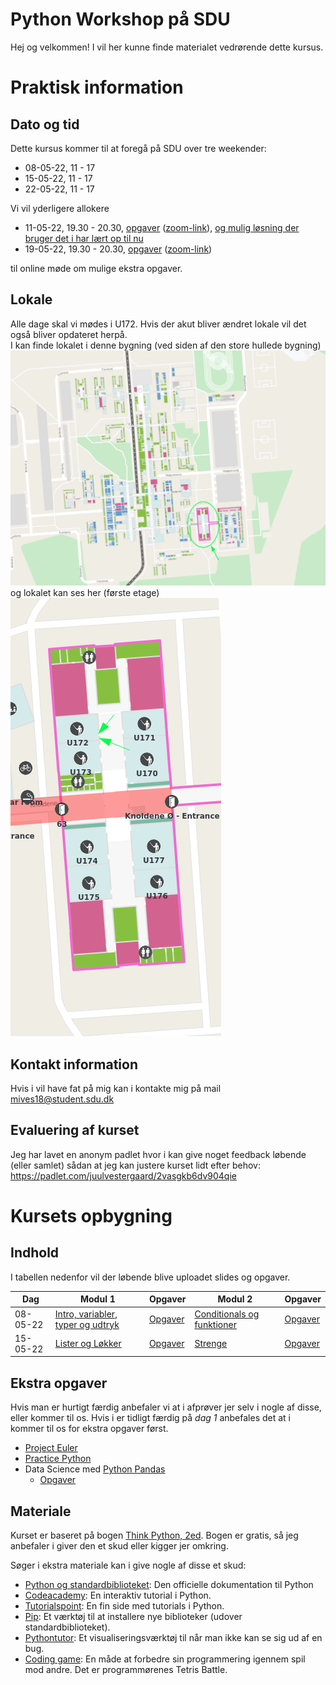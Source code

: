 # Python Workshop på SDU
Hej og velkommen! I vil her kunne finde materialet vedrørende dette kursus.

# Praktisk information
## Dato og tid
Dette kursus kommer til at foregå på SDU over tre weekender:
* 08-05-22, 11 - 17
* 15-05-22, 11 - 17
* 22-05-22, 11 - 17

Vi vil yderligere allokere
* 11-05-22, 19.30 - 20.30, [opgaver](https://colab.research.google.com/drive/1t3FjdgA8cy5ATS35Cw_6blMuUxdYxOZ-#scrollTo=b5xg2-UY6Sv6) ([zoom-link](https://syddanskuni.zoom.us/j/64527146239)), [og mulig løsning der bruger det i har lært op til nu](https://colab.research.google.com/drive/1kD6f-q7EqgwnDYXBUDPbkKe3WWkPMVvE?usp=sharing)
* 19-05-22, 19.30 - 20.30, [opgaver](https://colab.research.google.com/drive/1_l3wriFCzylzCEuEigGgm1yITWCFzz7O?usp=sharing) ([zoom-link](https://mcas-proxyweb.mcas.ms/certificate-checker?login=false&originalUrl=https%3A%2F%2Fsyddanskuni.zoom.us.mcas.ms%2Fj%2F62235174510%3FMcasTsid%3D20893&McasCSRF=84639b01848240601b38017930ecf5289f89ddbd904be842564d9d529da9866a))

til online møde om mulige ekstra opgaver.

## Lokale
Alle dage skal vi mødes i U172. Hvis der akut bliver ændret lokale vil det også bliver opdateret herpå.
</br>
I kan finde lokalet i denne bygning (ved siden af den store hullede bygning)
![Billede af bygning](/bygning.png)
og lokalet kan ses her (første etage)</br>
![Billede af lokale](/U172.png)


## Kontakt information
Hvis i vil have fat på mig kan i kontakte mig på mail mives18@student.sdu.dk

## Evaluering af kurset
Jeg har lavet en anonym padlet hvor i kan give noget feedback løbende (eller samlet) sådan at jeg kan justere kurset lidt efter behov: https://padlet.com/juulvestergaard/2vasgkb6dv904qie

# Kursets opbygning
## Indhold


I tabellen nedenfor vil der løbende blive uploadet slides og opgaver.


| Dag      | Modul 1                           | Opgaver | Modul 2                              | Opgaver |
|----------|-----------------------------------|---------|--------------------------------------|---------|
| 08-05-22 | [Intro, variabler, typer og udtryk](/d1m1.pdf) | [Opgaver](https://colab.research.google.com/drive/17Y-GXmaRgZ55rFnlU1ov5Gm6u9cOoAcB) | [Conditionals og funktioner](/d1m2.pdf)           | [Opgaver](https://colab.research.google.com/drive/14Z4FpOTdvqx3ma5q2KfsskydGkrQ5VjN) |
| 15-05-22 | [Lister og Løkker](/d2m1.pdf)                  | [Opgaver](https://colab.research.google.com/drive/1UXHc2gzoFNXX0uCuWlNGVhZdfEjHEZf2) | [Strenge](/d2m2.pdf)                              | [Opgaver](https://colab.research.google.com/drive/1NfhN15HfNE6e3ojTNqSaNM9Y8BeMg1wy) |

## Ekstra opgaver
Hvis man er hurtigt færdig anbefaler vi at i afprøver jer selv i nogle af disse, eller kommer til os. Hvis i er tidligt færdig på _dag 1_ anbefales det at i kommer til os for ekstra opgaver først.
* [Project Euler](https://projecteuler.net/)
* [Practice Python](https://www.practicepython.org/)
* Data Science med [Python Pandas](http://www.gregreda.com/2013/10/26/working-with-pandas-dataframes/)
  * [Opgaver](https://colab.research.google.com/drive/1-K44Sw_r6SnIOmrjsxo6lkz2HUPnRHjC)

## Materiale
Kurset er baseret på bogen [Think Python, 2ed](https://greenteapress.com/wp/think-python-2e/). Bogen er gratis, så jeg anbefaler i giver den et skud eller kigger jer omkring.

Søger i ekstra materiale kan i give nogle af disse et skud:
* [Python og standardbiblioteket](https://docs.python.org/3/library/index.html): Den officielle dokumentation til Python
* [Codeacademy](https://www.codecademy.com/learn/learn-python): En interaktiv tutorial i Python.
* [Tutorialspoint](https://www.tutorialspoint.com/python/index.htm): En fin side med tutorials i Python.
* [Pip](https://pypi.org/): Et værktøj til at installere nye biblioteker (udover standardbiblioteket).
* [Pythontutor](http://pythontutor.com/live.html#mode=edit): Et visualiseringsværktøj til når man ikke kan se sig ud af en bug.
* [Coding game](https://www.codingame.com/start): En måde at forbedre sin programmering igennem spil mod andre. Det er programmørenes Tetris Battle.
